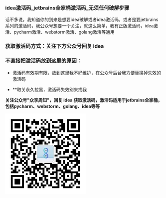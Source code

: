 ### idea激活码_jetbrains全家桶激活码_无须任何破解步骤

话不多说，我知道你的到来是想要idea破解或者idea激活码，或者是要jetbrains系列的激活码，我公众号想要一个关注，就这么简单，我有正版激活码，idea激活、pycharm激活、webstorm激活、golang激活等通用

### 获取激活码方式：关注下方公众号回复 idea

### 不直接把激活码放到这里的原因：

* 激活码有效期有限，放到这里我不好维护，在公众号后台我方便替换掉失效的激活码

* **取关永久拉黑，激活码失效别来找我

**关注公众号"众享周知"，回复 idea 获取激活码，激活码适用于jetbrains全家桶，包括pycharm、webstorm、golang、idea等等**


![QRcode.jpg](../images/QRcode.jpg)

